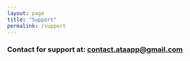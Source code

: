 ```yaml
---
layout: page
title: "Support"
permalink: /support
---
```


### Contact for support at: <contact.ataapp@gmail.com>
